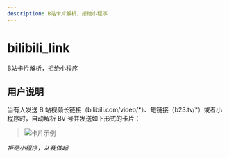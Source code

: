 ```yaml
---
description: B站卡片解析，拒绝小程序
---
```

# bilibili_link
B站卡片解析，拒绝小程序

## 用户说明
当有人发送 B 站视频长链接（bilibili.com/video/\*）、短链接（b23.tv/\*）或者小程序时，自动解析 BV 号并发送如下形式的卡片：

> ![卡片示例](/img/example_bilibili_card.png)

*拒绝小程序，从我做起*

